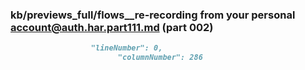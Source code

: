 ### kb/previews_full/flows__re-recording from your personal account@auth.har.part111.md (part 002)

```md
                  "lineNumber": 0,
                        "columnNumber": 286
```

```
